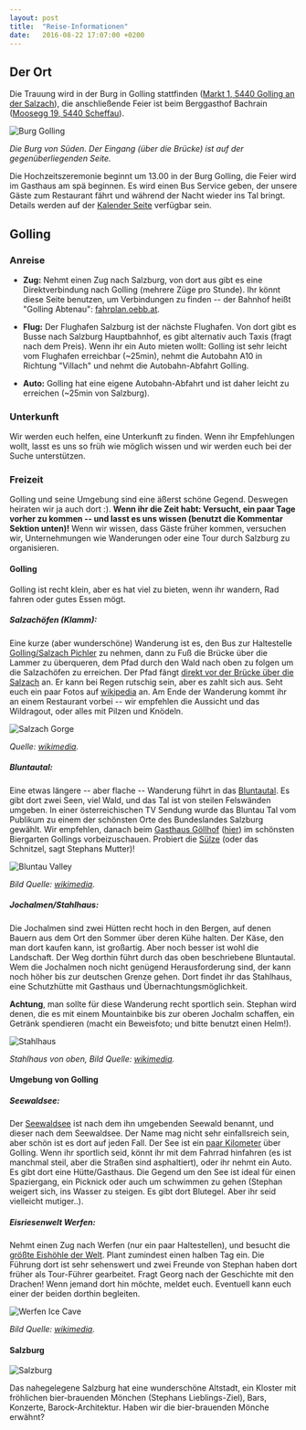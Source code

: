 ```yaml
---
layout: post
title:  "Reise-Informationen"
date:   2016-08-22 17:07:00 +0200
---
```


## Der Ort

Die Trauung wird in der Burg in Golling stattfinden (<a
href="http://www.openstreetmap.org/?mlat=47.59722&mlon=13.16689#map=18/47.59722/13.16689"
target="_blank">Markt 1, 5440 Golling an der Salzach</a>), die
anschlie&szlig;ende Feier ist beim Berggasthof Bachrain (<a
href="http://www.openstreetmap.org/?mlat=47.61012&mlon=13.21610#map=19/47.61012/13.21610"
target="_blank">Moosegg 19, 5440 Scheffau</a>).

![Burg Golling](https://upload.wikimedia.org/wikipedia/commons/thumb/5/59/Castle_Golling_South.jpg/640px-Castle_Golling_South.jpg)

*Die Burg von S&uuml;den. Der Eingang (&uuml;ber die Br&uuml;cke) ist auf der gegen&uuml;berliegenden Seite.*

Die Hochzeitszeremonie beginnt um 13.00 in der Burg Golling, die Feier wird
im Gasthaus am sp&auml; beginnen. Es wird einen Bus Service geben, der unsere
G&auml;ste zum Restaurant f&auml;hrt und w&auml;hrend der Nacht wieder ins Tal bringt. Details
werden auf der [Kalender Seite](./calendar.hmtl) verf&uuml;gbar sein.

## Golling

### Anreise

 - **Zug:** Nehmt einen Zug nach Salzburg, von dort aus gibt es eine
   Direktverbindung nach Golling (mehrere Z&uuml;ge pro Stunde). Ihr k&ouml;nnt
   diese Seite benutzen, um Verbindungen zu finden -- der Bahnhof hei&szlig;t
   "Golling Abtenau": <a href="http://fahrplan.oebb.at/bin/query.exe/en?" target="_blank">fahrplan.oebb.at</a>.
 
 - **Flug:** Der Flughafen Salzburg ist der n&auml;chste Flughafen. Von dort
   gibt es Busse nach Salzburg Hauptbahnhof, es gibt alternativ auch Taxis (fragt nach dem
   Preis). Wenn ihr ein Auto mieten wollt: Golling ist sehr leicht vom Flughafen
   erreichbar (~25min), nehmt die Autobahn A10 in Richtung "Villach" und nehmt
   die Autobahn-Abfahrt Golling.

 - **Auto:** Golling hat eine eigene Autobahn-Abfahrt und ist daher leicht zu
   erreichen (~25min von Salzburg).

### Unterkunft

Wir werden euch helfen, eine Unterkunft zu finden. Wenn ihr Empfehlungen wollt,
lasst es uns so fr&uuml;h wie m&ouml;glich wissen und wir werden euch bei der Suche
unterst&uuml;tzen.

### Freizeit

Golling und seine Umgebung sind eine &auml;&szlig;erst sch&ouml;ne Gegend. Deswegen
heiraten wir ja auch dort :). **Wenn ihr die Zeit habt: Versucht, ein paar Tage vorher zu
kommen -- und lasst es uns wissen (benutzt die Kommentar Sektion unten)!** Wenn
wir wissen, dass G&auml;ste fr&uuml;her kommen, versuchen wir, Unternehmungen wie
Wanderungen oder eine Tour durch Salzburg zu organisieren.

#### Golling

Golling ist recht klein, aber es hat viel zu bieten, wenn ihr wandern, Rad
fahren oder gutes Essen m&ouml;gt.

##### **Salzach&ouml;fen (Klamm):**

Eine kurze (aber wundersch&ouml;ne) Wanderung ist es, den Bus zur Haltestelle <a
href="http://www.openstreetmap.org/?mlat=47.58421&mlon=13.18276#map=18/47.58421/13.18276"
target="_blank">Golling/Salzach Pichler</a> zu nehmen, dann zu Fu&szlig; die Br&uuml;cke
&uuml;ber die Lammer zu &uuml;berqueren, dem Pfad durch den Wald nach oben zu folgen um
die Salzach&ouml;fen zu erreichen. Der Pfad f&auml;ngt <a
href="http://www.openstreetmap.org/?mlat=47.57985&mlon=13.18537#map=19/47.57985/13.18537">direkt
vor der Br&uuml;cke &uuml;ber die Salzach</a> an. Er kann bei Regen
rutschig sein, aber es zahlt sich aus. Seht euch ein paar Fotos auf <a
href="https://de.wikipedia.org/wiki/Salzach%C3%B6fen"
target="_blank">wikipedia</a> an. Am Ende der Wanderung kommt ihr an einem
Restaurant vorbei -- wir empfehlen die Aussicht und das Wildragout, oder alles
mit Pilzen und Kn&ouml;deln.

![Salzach Gorge](https://upload.wikimedia.org/wikipedia/commons/thumb/3/3f/Salzachoefen_20040828.jpg/311px-Salzachoefen_20040828.jpg)

*Quelle: <a href="https://upload.wikimedia.org/wikipedia/commons/thumb/3/3f/Salzachoefen_20040828.jpg">wikimedia</a>.*

##### **Bluntautal:**

Eine etwas l&auml;ngere -- aber flache -- Wanderung f&uuml;hrt in das <a
href="http://www.openstreetmap.org/?mlat=47.5776&mlon=13.1396#map=16/47.5776/13.1396"
target="_blank">Bluntautal</a>. Es gibt dort zwei Seen, viel Wald, und das Tal
ist von steilen Felsw&auml;nden umgeben. In einer &ouml;sterreichischen TV
Sendung wurde das Bluntau Tal vom Publikum zu einem der sch&ouml;nsten Orte des
Bundeslandes Salzburg gew&auml;hlt. Wir empfehlen, danach beim <a
href="http://www.gasthof-goellhof.at/" target="_blank">Gasthaus G&ouml;llhof</a> (<a
href="http://www.openstreetmap.org/?mlat=47.58914&mlon=13.15219#map=19/47.58914/13.15219"
target="_blank">hier</a>) 
im sch&ouml;nsten Biergarten Gollings vorbeizuschauen. Probiert die <a
href="https://de.wikipedia.org/wiki/S%C3%BClze" target="_blank">Sülze</a> (oder das Schnitzel, sagt Stephans Mutter)!

![Bluntau Valley](https://upload.wikimedia.org/wikipedia/commons/thumb/b/b7/Bluntausee.JPG/320px-Bluntausee.JPG)

*Bild Quelle: <a href="https://commons.wikimedia.org/wiki/File:Bluntausee.JPG">wikimedia</a>.*

##### **Jochalmen/Stahlhaus:**

Die Jochalmen sind zwei H&uuml;tten recht hoch in den Bergen, auf denen Bauern
aus dem Ort den Sommer &uuml;ber deren K&uuml;he halten. Der K&auml;se, den man
dort kaufen kann, ist gro&szlig;artig. Aber noch besser ist wohl die Landschaft.
Der Weg dorthin f&uuml;hrt durch das oben beschriebene Bluntautal. Wem die 
Jochalmen noch nicht gen&uuml;gend Herausforderung sind, der kann noch h&ouml;her 
bis zur deutschen Grenze gehen. Dort findet ihr das Stahlhaus, eine Schutzh&uuml;tte
mit Gasthaus und &Uuml;bernachtungsm&ouml;glichkeit.

**Achtung**, man sollte f&uuml;r diese Wanderung recht sportlich sein. Stephan
wird denen, die es mit einem Mountainbike bis zur oberen Jochalm schaffen, ein
Getr&auml;nk spendieren (macht ein Beweisfoto; und bitte benutzt einen Helm!).

![Stahlhaus](https://upload.wikimedia.org/wikipedia/commons/thumb/d/d3/Schneibstein_Blick_hinab_ins_Torrener_Joch_mit_Stahlhaus.jpg/640px-Schneibstein_Blick_hinab_ins_Torrener_Joch_mit_Stahlhaus.jpg?uselang=de)

*Stahlhaus von oben, Bild Quelle: <a href="https://commons.wikimedia.org/wiki/Category:Carl-von-Stahl-Haus?uselang=de#/media/File:Schneibstein_Blick_hinab_ins_Torrener_Joch_mit_Stahlhaus.jpg">wikimedia</a>.*

#### Umgebung von Golling

##### **Seewaldsee:**

Der <a
href="http://mein.salzburg.com/fotoblog/heimat/2014/08/der-seewaldsee-3.html"
target="_blank">Seewaldsee</a> ist nach dem ihn umgebenden Seewald benannt, und
dieser nach dem Seewaldsee. Der Name mag nicht sehr einfallsreich sein, aber
sch&ouml;n ist es dort auf jeden Fall. Der See ist ein <a
href="http://www.openstreetmap.org/?mlat=47.6270&mlon=13.2751#map=16/47.6270/13.2751"
target="_blank">paar Kilometer</a> &uuml;ber Golling. Wenn ihr sportlich seid,
k&ouml;nnt ihr mit dem Fahrrad hinfahren (es ist manchmal steil, aber die
Stra&szlig;en sind asphaltiert), oder ihr nehmt ein Auto. Es gibt dort eine
H&uuml;tte/Gasthaus. Die Gegend um den See ist ideal f&uuml;r einen Spaziergang,
ein Picknick oder auch um schwimmen zu gehen (Stephan weigert sich, ins Wasser
zu steigen. Es gibt dort Blutegel. Aber ihr seid vielleicht mutiger..).

##### **Eisriesenwelt Werfen:**

Nehmt einen Zug nach Werfen (nur ein paar Haltestellen), und besucht die <a
href="https://en.wikipedia.org/wiki/Eisriesenwelt" target="_blank">
gr&ouml;&szlig;te Eish&ouml;hle der Welt</a>. Plant zumindest einen halben Tag
ein. Die F&uuml;hrung dort ist sehr sehenswert und zwei Freunde von Stephan
haben dort fr&uuml;her als Tour-F&uuml;hrer gearbeitet. Fragt Georg nach der
Geschichte mit den Drachen! Wenn jemand dort hin m&ouml;chte, meldet euch. Eventuell 
kann euch einer der beiden dorthin begleiten.

![Werfen Ice Cave](https://upload.wikimedia.org/wikipedia/commons/thumb/4/44/Eisriesenwelt_Werfen_Austria_02.jpg/640px-Eisriesenwelt_Werfen_Austria_02.jpg)

*Bild Quelle: <a href="https://commons.wikimedia.org/wiki/File:Eisriesenwelt_Werfen_Austria_02.jpg">wikimedia</a>.*

#### Salzburg

![Salzburg](https://upload.wikimedia.org/wikipedia/commons/6/6d/Old_Town_Salzburg_across_the_Salzach_river.jpg)

Das nahegelegene Salzburg hat eine wundersch&ouml;ne Altstadt, ein Kloster mit
fr&ouml;hlichen bier-brauenden M&ouml;nchen (Stephans Lieblings-Ziel),
Bars, Konzerte, Barock-Architektur. Haben wir die bier-brauenden M&ouml;nche
erw&auml;hnt?
